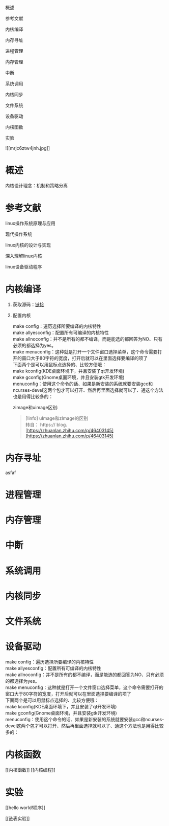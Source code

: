 概述

参考文献

内核编译

内存寻址

进程管理

内存管理

中断

系统调用

内核同步

文件系统

设备驱动

内核函数

实验

![[mrjc6ztw4jnh.jpg]]

# 概述

内核设计理念：机制和策略分离

  

  

  

  

# 参考文献

linux操作系统原理与应用

现代操作系统

linux内核的设计与实现

深入理解linux内核

linux设备驱动程序

# 内核编译

1. 获取源码：[链接](https://www.kernel.org/)
2. 配置内核
    
    make config：遍历选择所要编译的内核特性  
    make allyesconfig：配置所有可编译的内核特性  
    make allnoconfig：并不是所有的都不编译，而是能选的都回答为NO、只有必须的都选择为yes。  
    make menuconfig：这种就是打开一个文件窗口选择菜单，这个命令需要打开的窗口大于80字符的宽度，打开后就可以在里面选择要编译的项了  
    下面两个是可以用鼠标点选择的、比较方便哦：  
    make kconfig(KDE桌面环境下，并且安装了qt开发环境)  
    make gconfig(Gnome桌面环境，并且安装gtk开发环境)  
    menuconfig：使用这个命令的话、如果是新安装的系统就要安装gcc和ncurses-devel这两个包才可以打开、然后再里面选择就可以了、通这个方法也是用得比较多的：  
    
      
    
    zimage和uimage区别:
    
    > [!info] uImage和zImage的区别  
    > ​转自： https:// blog.  
    > [https://zhuanlan.zhihu.com/p/46403145](https://zhuanlan.zhihu.com/p/46403145)  
    
      
    
      
    
      
    
      
    
      
    

  

# 内存寻址

asfaf

  

# 进程管理

  

  

# 内存管理

  

# 中断

  

# 系统调用

  

# 内核同步

  

# 文件系统

  

# 设备驱动

  

  

make config：遍历选择所要编译的内核特性  
make allyesconfig：配置所有可编译的内核特性  
make allnoconfig：并不是所有的都不编译，而是能选的都回答为NO、只有必须的都选择为yes。  
make menuconfig：这种就是打开一个文件窗口选择菜单，这个命令需要打开的窗口大于80字符的宽度，打开后就可以在里面选择要编译的项了  
下面两个是可以用鼠标点选择的、比较方便哦：  
make kconfig(KDE桌面环境下，并且安装了qt开发环境)  
make gconfig(Gnome桌面环境，并且安装gtk开发环境)  
menuconfig：使用这个命令的话、如果是新安装的系统就要安装gcc和ncurses-devel这两个包才可以打开、然后再里面选择就可以了、通这个方法也是用得比较多的：  

  

  

  

# 内核函数

[[内核函数]]
[[内核编程]]

# 实验

[[hello world!程序]]

[[链表实验]]






